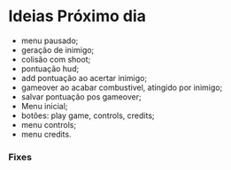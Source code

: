 # Ideias Próximo dia

  * menu pausado;
  * geração de inimigo;
  * colisão com shoot;
  * pontuação hud;
  * add pontuação ao acertar inimigo;
  * gameover ao acabar combustivel, atingido por inimigo;
  * salvar pontuação pos gameover;
  * Menu inicial;
  * botões: play game, controls, credits;
  * menu controls;
  * menu credits.
  
### Fixes